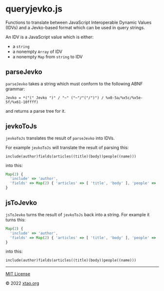 # queryjevko.js

Functions to translate between JavaScript Interoperable Dynamic Values (IDVs) and a Jevko-based format which can be used in query strings.

An IDV is a JavaScript value which is either:

* a `string`
* a nonempty `Array` of IDV
* a nonempty `Map` from `string` to IDV

## parseJevko

`parseJevko` takes a string which must conform to the following ABNF grammar:

```abnf
Jevko = *("(" Jevko ")" / "~" ("~"/"("/")") / %x0-5a/%x5c/%x5e-5f/%x61-10ffff)
```

and returns a parse tree for it.

## jevkoToJs

`jevkoToJs` translates the result of `parseJevko` into IDVs.

For example `jevkoToJs` will translate the result of parsing this:

```
include(author)fields(articles((title)(body))people((name)))
```

into this:

```js
Map(2) {
  'include' => 'author',
  'fields' => Map(2) { 'articles' => [ 'title', 'body' ], 'people' => [ 'name' ] }
}
```

## jsToJevko

`jsToJevko` turns the result of `jevkoToJs` back into a string. For example it turns this:

```js
Map(2) {
  'include' => 'author',
  'fields' => Map(2) { 'articles' => [ 'title', 'body' ], 'people' => [ 'name' ] }
}
```

into this:

```
include(author)fields(articles((title)(body))people((name)))
```

***

[MIT License](LICENSE)

© 2022 [xtao.org](https://xtao.org)


